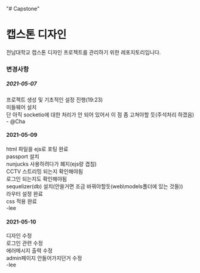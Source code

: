 "# Capstone" 

# 캡스톤 디자인
전남대학교 캡스톤 디자인 프로젝트를 관리하기 위한 레포지토리입니다.<br/>

### 변경사항
##### 2021-05-07
프로젝트 생성 및 기초적인 설정 진행(19:23) <br/>
미들웨어 설치 <br/>
단 아직 socketio에 대한 처리가 안 되어 있어서 이 점 좀 고쳐야할 듯(주석처리 하겠음) - @Cha<br/>


#### 2021-05-09
html 파일을 ejs로 포팅 완료<br/>
passport 설치 <br/>
nunjucks 사용하려다가 폐지(ejs랑 겹침)<br/>
CCTV 스트리밍 되는지 확인해야됨<br/>
로그인 되는지도 확인해야됨<br/>
sequelizer(db) 설치(안쓸거면 조금 바꿔야할듯(web\models폴더에 있는 것들))<br/>
라우터 설정 완료<br/>
css 적용 완료<br/>
-lee

#### 2021-05-10
디자인 수정<br/>
로그인 관련 수정</br>
에러메시지 출력 수정</br>
admin페이지 안들어가지던거 수정</br>
-lee